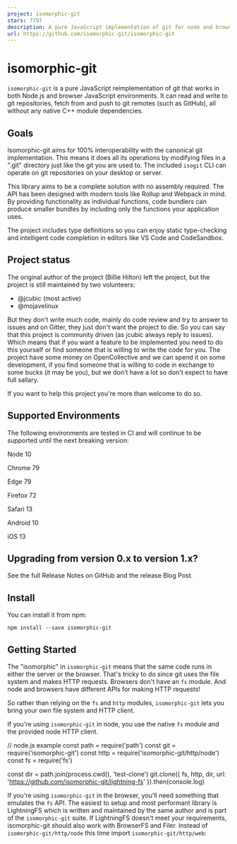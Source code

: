 ```yaml
---
project: isomorphic-git
stars: 7797
description: A pure JavaScript implementation of git for node and browsers!
url: https://github.com/isomorphic-git/isomorphic-git
---
```


isomorphic-git
==============

`isomorphic-git` is a pure JavaScript reimplementation of git that works in both Node.js and browser JavaScript environments. It can read and write to git repositories, fetch from and push to git remotes (such as GitHub), all without any native C++ module dependencies.

Goals
-----

Isomorphic-git aims for 100% interoperability with the canonical git implementation. This means it does all its operations by modifying files in a ".git" directory just like the git you are used to. The included `isogit` CLI can operate on git repositories on your desktop or server.

This library aims to be a complete solution with no assembly required. The API has been designed with modern tools like Rollup and Webpack in mind. By providing functionality as individual functions, code bundlers can produce smaller bundles by including only the functions your application uses.

The project includes type definitions so you can enjoy static type-checking and intelligent code completion in editors like VS Code and CodeSandbox.

Project status
--------------

The original author of the project (Billie Hilton) left the project, but the project is still maintained by two volunteers:

-   @jcubic (most active)
-   @mojavelinux

But they don't write much code, mainly do code review and try to answer to issues and on Gitter, they just don't want the project to die. So you can say that this project is community driven (as jcubic always reply to issues). Which means that if you want a feature to be implemented you need to do this yourself or find someone that is willing to write the code for you. The project have some money on OpenCollective and we can spend it on some development, if you find someone that is willing to code in exchange to some bucks (it may be you), but we don't have a lot so don't expect to have full sallary.

If you want to help this project you're more than welcome to do so.

Supported Environments
----------------------

The following environments are tested in CI and will continue to be supported until the next breaking version:

  
Node 10

  
Chrome 79

  
Edge 79

  
Firefox 72

  
Safari 13

  
Android 10

  
iOS 13

Upgrading from version 0.x to version 1.x?
------------------------------------------

See the full Release Notes on GitHub and the release Blog Post.

Install
-------

You can install it from npm:

```
npm install --save isomorphic-git
```

Getting Started
---------------

The "isomorphic" in `isomorphic-git` means that the same code runs in either the server or the browser. That's tricky to do since git uses the file system and makes HTTP requests. Browsers don't have an `fs` module. And node and browsers have different APIs for making HTTP requests!

So rather than relying on the `fs` and `http` modules, `isomorphic-git` lets you bring your own file system and HTTP client.

If you're using `isomorphic-git` in node, you use the native `fs` module and the provided node HTTP client.

// node.js example
const path \= require('path')
const git \= require('isomorphic-git')
const http \= require('isomorphic-git/http/node')
const fs \= require('fs')

const dir \= path.join(process.cwd(), 'test-clone')
git.clone({ fs, http, dir, url: 'https://github.com/isomorphic-git/lightning-fs' }).then(console.log)

If you're using `isomorphic-git` in the browser, you'll need something that emulates the `fs` API. The easiest to setup and most performant library is LightningFS which is written and maintained by the same author and is part of the `isomorphic-git` suite. If LightningFS doesn't meet your requirements, isomorphic-git should also work with BrowserFS and Filer. Instead of `isomorphic-git/http/node` this time import `isomorphic-git/http/web`:

<script src\="https://unpkg.com/@isomorphic-git/lightning-fs"\></script\>
<script src\="https://unpkg.com/isomorphic-git"\></script\>
<script type\="module"\>
import http from 'https://unpkg.com/isomorphic-git@beta/http/web/index.js'
const fs \= new LightningFS('fs')

const dir \= '/test-clone'
git.clone({ fs, http, dir, url: 'https://github.com/isomorphic-git/lightning-fs', corsProxy: 'https://cors.isomorphic-git.org' }).then(console.log)
</script\>

If you're using ES module syntax, you can use either the default import for convenience, or named imports to benefit from tree-shaking if you are using a bundler:

import git from 'isomorphic-git'
// or
import \* as git from 'isomorphic-git'
// or
import {plugins, clone, commit, push} from 'isomorphic-git'

View the full Getting Started guide on the docs website.

Then check out the Useful Snippets page, which includes even more sample code written by the community!

### CORS support

Unfortunately, due to the same-origin policy by default `isomorphic-git` can only clone from the same origin as the webpage it is running on. This is terribly inconvenient, as it means for all practical purposes cloning and pushing repos must be done through a proxy.

For this purpose, @isomorphic-git/cors-proxy exists; which you can clone it or `npm install` it. Alternatively, use CloudFlare workers, which can be setup without leaving the browser (instructions).

For testing or small projects, you can also use https://cors.isomorphic-git.org - a free proxy sponsored by Clever Cloud.

We hope to get CORS headers added to all the major Git hosting platforms eventually, and will list the progress made here:

Service

Supports CORS requests

Gogs (self-hosted)

✔

Gitea (self-hosted)

✔

Azure DevOps

✔ (Usage Note: requires authentication)

Gitlab

❌ Our PR was rejected, but the issue is still open!

Bitbucket

❌

Github

❌

It is literally just two lines of code to add the CORS headers!! Easy stuff. Surely it will happen.

### `isogit` CLI

Isomorphic-git comes with a simple CLI tool, named `isogit` because `isomorphic-git` is a lot to type. It is really just a thin shell that translates command line arguments into the equivalent JS API commands. So you should be able to run _any_ current or future isomorphic-git commands using the CLI.

It always starts with an the assumption that the current working directory is a git root. E.g. `{ dir: '.' }`.

It uses `minimisted` to parse command line options and will print out the equivalent JS command and pretty-print the output JSON.

The CLI is more of a lark for quickly testing `isomorphic-git` and isn't really meant as a `git` CLI replacement.

Supported Git commands
----------------------

This project follows semantic versioning, so we may continue to make changes to the API but they will always be backwards compatible unless there is a major version bump.

### commands

-   abortMerge
-   add
-   addNote
-   addRemote
-   annotatedTag
-   branch
-   checkout
-   clone
-   commit
-   currentBranch
-   deleteBranch
-   deleteRef
-   deleteRemote
-   deleteTag
-   expandOid
-   expandRef
-   fastForward
-   fetch
-   findMergeBase
-   findRoot
-   getConfig
-   getConfigAll
-   getRemoteInfo
-   getRemoteInfo2
-   hashBlob
-   indexPack
-   init
-   isDescendent
-   isIgnored
-   listBranches
-   listFiles
-   listNotes
-   listRefs
-   listRemotes
-   listServerRefs
-   listTags
-   log
-   merge
-   packObjects
-   pull
-   push
-   readBlob
-   readCommit
-   readNote
-   readObject
-   readTag
-   readTree
-   remove
-   removeNote
-   renameBranch
-   resetIndex
-   resolveRef
-   setConfig
-   stash
-   status
-   statusMatrix
-   tag
-   updateIndex
-   version
-   walk
-   writeBlob
-   writeCommit
-   writeObject
-   writeRef
-   writeTag
-   writeTree

Community
---------

Share your questions and ideas with us! We love that. You can find us in our Gitter chatroom or just create an issue here on Github! We are also @IsomorphicGit on Twitter.

Contributing to `isomorphic-git`
--------------------------------

The development setup is similar to that of a large web application. The main difference is the ridiculous amount of hacks involved in the tests. We use Facebook's Jest for testing, which make doing TDD fast and fun, but we also used custom hacks so that the same tests will also run in the browser using Jasmine via Karma. We even have our own mock server for serving git repository test fixtures!

You'll need node.js installed, but everything else is a devDependency.

git clone https://github.com/isomorphic-git/isomorphic-git
cd isomorphic-git
npm install
npm test

Check out the `CONTRIBUTING` document for more instructions.

Who is using isomorphic-git?
----------------------------

-   nde - a futuristic next-generation web IDE
-   git-app-manager - install "unhosted" websites locally by git cloning them
-   GIT Web Terminal
-   Next Editor
-   Clever Cloud
-   Stoplight Studio - a modern editor for API design and technical writing

Similar projects
----------------

-   js-git
-   es-git

Acknowledgments
---------------

Isomorphic-git would not have been possible without the pioneering work by @creationix and @chrisdickinson. Git is a tricky binary mess, and without their examples (and their modules!) we would not have been able to come even close to finishing this. They are geniuses ahead of their time.

Cross-browser device testing is provided by:

Contributors
------------

Thanks goes to these wonderful people (emoji key):

  
**William Hilton**  
📝 🐛 💻 🎨 📖 💡 ⚠️ ✅

  
**wDhTIG**  
🐛

  
**Marc MacLeod**  
🤔 🔍

  
**Brett Zamir**  
🤔

  
**Dan Allen**  
🐛 💻 🤔

  
**Tomáš Hübelbauer**  
🐛 💻

  
**Juan Campa**  
🐛 💻

  
**Ira Miller**  
🐛

  
**Rhys Arkins**  
💻

  
**Sean Larkin**  
💻

  
**Daniel Ruf**  
💻

  
**bokuweb**  
💻 📖 ⚠️

  
**Hiroki Osame**  
💻 📖

  
**Jakub Jankiewicz**  
💬 🐛 💻 💡 ⚠️

  
**howardgod**  
🐛 💻

  
**burningTyger**  
🐛

  
**Melvin Carvalho**  
📖

  
**akaJes**  
💻

  
**Dima Sabanin**  
🐛 💻

  
**Koutaro Chikuba**  
🐛 💻

  
**Hubert SABLONNIÈRE**  
💻 ⚠️ 🤔 🔍

  
**David Duarte**  
💻

  
**Thomas Pytleski**  
🐛 💻

  
**Vadim Markovtsev**  
🐛

  
**Yu Shimura**  
🤔 💻 ⚠️

  
**Dan Lynch**  
💻

  
**Jeffrey Wescott**  
🐛 💻

  
**zebzhao**  
💻

  
**Tyler Smith**  
🐛

  
**Bram Borggreve**  
🐛

  
**Stefan Guggisberg**  
🐛 💻 ⚠️

  
**Catalin Pirvu**  
💻

  
**Nicholas Nelson**  
💻 ⚠️

  
**Anna Henningsen**  
💻

  
**Fabian Henneke**  
🐛 💻

  
**djencks**  
🐛 💻 ⚠️

  
**Clemens Wolff**  
💻 📖 ⚠️

  
**Sojin Park**  
💻

  
**Edward Faulkner**  
💻

  
**Khải**  
🐛

  
**Corbin Crutchley**  
💻 📖 ⚠️

  
**Riceball LEE**  
💻 📖 ⚠️

  
**lin onetwo**  
💻

  
**林法鑫**  
🐛

  
**Will Stott**  
💻 ⚠️

  
**Seth Nickell**  
🐛

  
**Alex Titarenko**  
💻

  
**Misha Kaletsky**  
💻

  
**Richard C. Zulch**  
💻 📖

  
**mkizka**  
💻

  
**RyotaK**  
🐛

  
**Noah Hummel**  
💻 ⚠️

  
**Mike Lewis**  
📖

  
**Sam Verschueren**  
💻

  
**Vitor Luiz Cavalcanti**  
📖

  
**Shane McLaughlin**  
💻 📖 ⚠️

  
**Sean Poulter**  
🚧 💻 📖 ⚠️

  
**araknast**  
💻 ⚠️ 📖

  
**Rafael Raab**  
💻 📖

  
**Lukáš Cezner**  
💻 📖 ⚠️ 🐛

  
**dead-end**  
💻 📖 ⚠️

  
**Barry**  
💻 📖 ⚠️

  
**Alireza Mirian**  
💻 📖 ⚠️ 🐛

  
**DanilKazanov**  
💻 📖 ⚠️

  
**Eyal Hisco**  
🐛

  
**Sebastien**  
💻

  
**Yaroslav Halchenko**  
📖

  
**Alex Villarreal**  
💻

  
**Modesty Zhang**  
💻 📖 ⚠️

  
**Ben Morrow**  
💻

  
**jayree**  
💻 ⚠️

  
**Lucas Martin Segurado**  
📖 🐛

  
**Leon Kaucher**  
💻 ⚠️

  
**Gili Shohat**  
💻 📖 ⚠️

  
**Habib**  
💻 📖 ⚠️

  
**Vinzent**  
💻

  
**Patrick Kranz**  
💻 📖 ⚠️

  
**Luke Cotter**  
💻

  
**Tom Larkworthy**  
📖

  
**Mostafa Mahmoud**  
💻 ⚠️ 💬

  
**Aniket Bhosale**  
💻 📖 ⚠️

  
**Mathias Nisted Velling**  
💻 ⚠️

  
**acandoo**  
📦 📓

This project follows the all-contributors specification. Contributions of any kind welcome!

### Backers

Thank you to all our backers! 🙏 \[Become a backer\]

### Sponsors

Support this project by becoming a sponsor. Your logo will show up here with a link to your website. \[Become a sponsor\]

License
-------

This work is released under The MIT License
